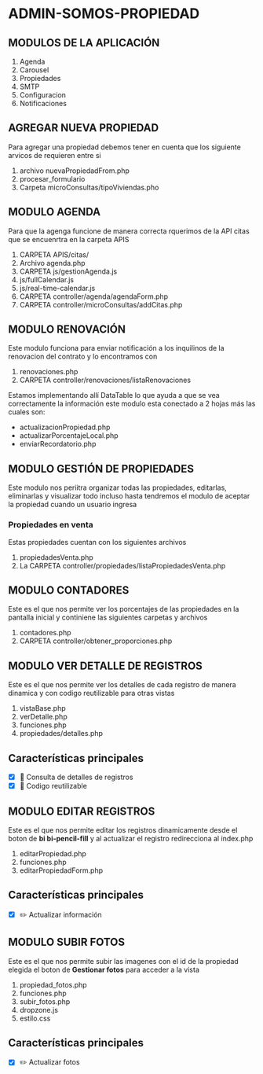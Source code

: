 # ADMIN-SOMOS-PROPIEDAD
## MODULOS DE LA APLICACIÓN
1) Agenda
2) Carousel
3) Propiedades
4) SMTP
5) Configuracion
6) Notificaciones

## AGREGAR NUEVA PROPIEDAD
Para agregar una propiedad debemos tener en cuenta 
que los siguiente arvicos de requieren entre si
1) archivo nuevaPropiedadFrom.php
2) procesar_formulario
3) Carpeta microConsultas/tipoViviendas.pho

## MODULO AGENDA
Para que la agenga funcione de manera correcta rquerimos de
la API citas que se encuenrtra en la carpeta APIS

1) CARPETA APIS/citas/
2) Archivo agenda.php
3) CARPETA js/gestionAgenda.js
4) js/fullCalendar.js
5) js/real-time-calendar.js
6) CARPETA controller/agenda/agendaForm.php
7) CARPETA controller/microConsultas/addCitas.php

## MODULO RENOVACIÓN
Este modulo funciona para enviar notificación a los inquilinos de la 
renovacion del contrato y lo encontramos con

1) renovaciones.php
2) CARPETA controller/renovaciones/listaRenovaciones

Estamos implementando allí DataTable lo que ayuda a que se vea correctamente la 
información este modulo esta conectado a 2 hojas más las cuales son:
- actualizacionPropiedad.php
- actualizarPorcentajeLocal.php
- enviarRecordatorio.php

## MODULO GESTIÓN DE PROPIEDADES
Este modulo nos periitra organizar todas las propiedades, editarlas, eliminarlas y visualizar todo
incluso hasta tendremos el modulo de aceptar la propiedad cuando un usuario ingresa
### Propiedades en venta
Estas propiedades cuentan con los siguientes archivos
1) propiedadesVenta.php 
2) La CARPETA controller/propiedades/listaPropiedadesVenta.php

## MODULO CONTADORES
Este es el que nos permite ver los porcentajes de las propiedades en la pantalla inicial
y continiene las siguientes carpetas y archivos

1) contadores.php
2) CARPETA controller/obtener_proporciones.php

## MODULO VER DETALLE DE REGISTROS
Este es el que nos permite ver los detalles de cada registro de manera dinamica y con codigo reutilizable para otras vistas

1) vistaBase.php
2) verDetalle.php
3) funciones.php
4) propiedades/detalles.php

## Características principales

- [x] 🔎 Consulta de detalles de registros
- [x] 👮 Codigo reutilizable

## MODULO EDITAR REGISTROS
Este es el que nos permite editar los registros dinamicamente desde el boton de **bi bi-pencil-fill** y al actualizar el registro redirecciona al index.php

1) editarPropiedad.php
2) funciones.php
3) editarPropiedadForm.php

## Características principales

- [x]  ✏️ Actualizar información

## MODULO SUBIR FOTOS
Este es el que nos permite subir las imagenes con el id de la propiedad elegida  el boton de **Gestionar fotos** para acceder a la vista

1) propiedad_fotos.php
2) funciones.php
3) subir_fotos.php
4) dropzone.js
5) estilo.css

## Características principales

- [x]  ✏️ Actualizar fotos



